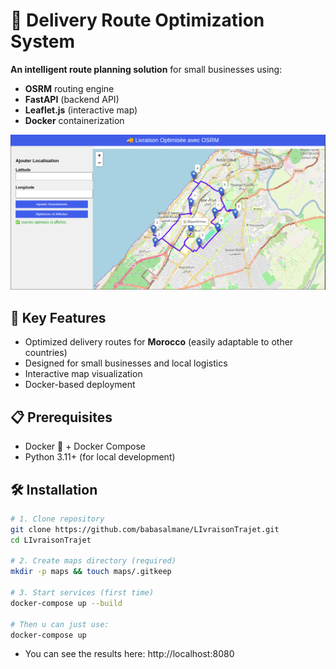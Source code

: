 # 🚚 Delivery Route Optimization System

**An intelligent route planning solution** for small businesses using:
- **OSRM** routing engine
- **FastAPI** (backend API)
- **Leaflet.js** (interactive map)
- **Docker** containerization

![Interface Preview](image.png)  

## 🌟 Key Features
- Optimized delivery routes for **Morocco** (easily adaptable to other countries)
- Designed for small businesses and local logistics
- Interactive map visualization
- Docker-based deployment

## 📋 Prerequisites

- Docker 🐳 + Docker Compose
- Python 3.11+ (for local development)

## 🛠 Installation

```bash
# 1. Clone repository
git clone https://github.com/babasalmane/LIvraisonTrajet.git
cd LIvraisonTrajet

# 2. Create maps directory (required)
mkdir -p maps && touch maps/.gitkeep

# 3. Start services (first time)
docker-compose up --build

# Then u can just use:
docker-compose up
```
- You can see the results here:     http://localhost:8080
